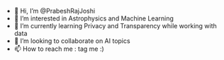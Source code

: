 - 👋 Hi, I’m @PrabeshRajJoshi
- 👀 I’m interested in Astrophysics and Machine Learning
- 🌱 I’m currently learning Privacy and Transparency while working with data
- 💞️ I’m looking to collaborate on AI topics
- 📫 How to reach me : tag me :)

<!---
PrabeshRajJoshi/PrabeshRajJoshi is a ✨ special ✨ repository because its `README.md` (this file) appears on your GitHub profile.
You can click the Preview link to take a look at your changes.
--->
